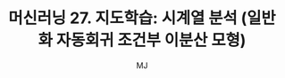 ---
layout: post
title: "머신러닝 27. 지도학습: 시계열 분석 (일반화 자동회귀 조건부 이분산 모형)"
author: "MJ"
categories: [science, statistical_method]
tags: [statistics, machinelearning, multicampus, bigdata_analysis_edu, CRT]
image: 
---